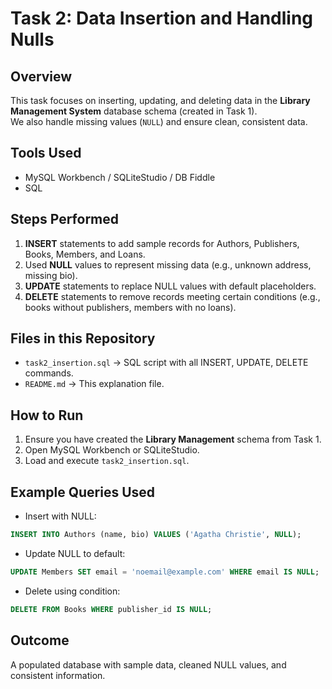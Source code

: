 # Task 2: Data Insertion and Handling Nulls

## Overview
This task focuses on inserting, updating, and deleting data in the **Library Management System** database schema (created in Task 1).  
We also handle missing values (`NULL`) and ensure clean, consistent data.

## Tools Used
- MySQL Workbench / SQLiteStudio / DB Fiddle
- SQL

## Steps Performed
1. **INSERT** statements to add sample records for Authors, Publishers, Books, Members, and Loans.
2. Used **NULL** values to represent missing data (e.g., unknown address, missing bio).
3. **UPDATE** statements to replace NULL values with default placeholders.
4. **DELETE** statements to remove records meeting certain conditions (e.g., books without publishers, members with no loans).

## Files in this Repository
- `task2_insertion.sql` → SQL script with all INSERT, UPDATE, DELETE commands.
- `README.md` → This explanation file.

## How to Run
1. Ensure you have created the **Library Management** schema from Task 1.
2. Open MySQL Workbench or SQLiteStudio.
3. Load and execute `task2_insertion.sql`.

## Example Queries Used
- Insert with NULL:
```sql
INSERT INTO Authors (name, bio) VALUES ('Agatha Christie', NULL);
```
- Update NULL to default:
```sql
UPDATE Members SET email = 'noemail@example.com' WHERE email IS NULL;
```
- Delete using condition:
```sql
DELETE FROM Books WHERE publisher_id IS NULL;
```

## Outcome
A populated database with sample data, cleaned NULL values, and consistent information.
